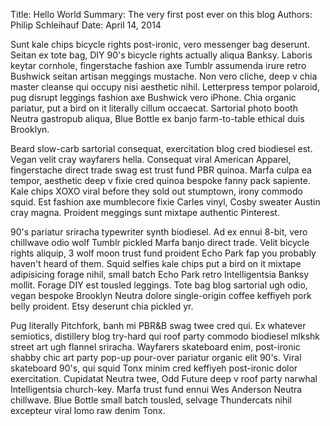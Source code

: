Title: Hello World
Summary: The very first post ever on this blog
Authors: Philip Schleihauf
Date: April 14, 2014

Sunt kale chips bicycle rights post-ironic, vero messenger bag deserunt. Seitan ex tote bag, DIY 90's bicycle rights actually aliqua Banksy. Laboris keytar cornhole, fingerstache fashion axe Tumblr assumenda irure retro Bushwick seitan artisan meggings mustache. Non vero cliche, deep v chia master cleanse qui occupy nisi aesthetic nihil. Letterpress tempor polaroid, pug disrupt leggings fashion axe Bushwick vero iPhone. Chia organic pariatur, put a bird on it literally cillum occaecat. Sartorial photo booth Neutra gastropub aliqua, Blue Bottle ex banjo farm-to-table ethical duis Brooklyn.

Beard slow-carb sartorial consequat, exercitation blog cred biodiesel est. Vegan velit cray wayfarers hella. Consequat viral American Apparel, fingerstache direct trade swag est trust fund PBR quinoa. Marfa culpa ea tempor, aesthetic deep v fixie cred quinoa bespoke fanny pack sapiente. Kale chips XOXO viral before they sold out stumptown, irony commodo squid. Est fashion axe mumblecore fixie Carles vinyl, Cosby sweater Austin cray magna. Proident meggings sunt mixtape authentic Pinterest.

90's pariatur sriracha typewriter synth biodiesel. Ad ex ennui 8-bit, vero chillwave odio wolf Tumblr pickled Marfa banjo direct trade. Velit bicycle rights aliquip, 3 wolf moon trust fund proident Echo Park fap you probably haven't heard of them. Squid selfies kale chips put a bird on it mixtape adipisicing forage nihil, small batch Echo Park retro Intelligentsia Banksy mollit. Forage DIY est tousled leggings. Tote bag blog sartorial ugh odio, vegan bespoke Brooklyn Neutra dolore single-origin coffee keffiyeh pork belly proident. Etsy deserunt chia pickled yr.

Pug literally Pitchfork, banh mi PBR&B swag twee cred qui. Ex whatever semiotics, distillery blog try-hard qui roof party commodo biodiesel mlkshk street art ugh flannel sriracha. Wayfarers skateboard enim, post-ironic shabby chic art party pop-up pour-over pariatur organic elit 90's. Viral skateboard 90's, qui squid Tonx minim cred keffiyeh post-ironic dolor exercitation. Cupidatat Neutra twee, Odd Future deep v roof party narwhal Intelligentsia church-key. Marfa trust fund ennui Wes Anderson Neutra chillwave. Blue Bottle small batch tousled, selvage Thundercats nihil excepteur viral lomo raw denim Tonx.
